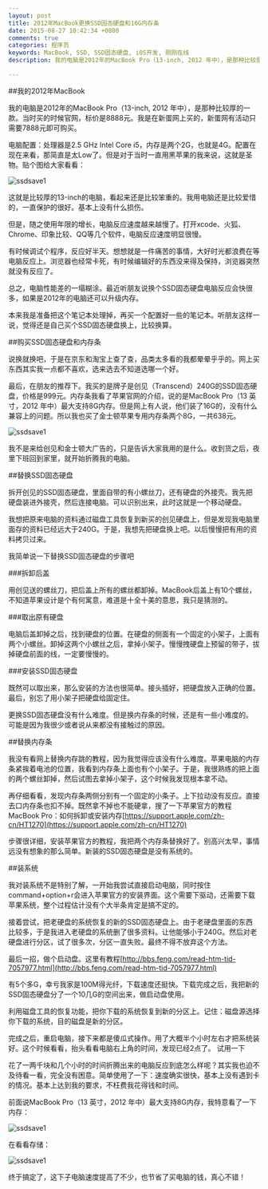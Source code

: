 ```yaml
---
layout: post
title: 2012年MacBook更换SSD固态硬盘和16G内存条 
date: 2015-08-27 10:42:34 +0800
comments: true
categories: 程序员
keywords: MacBook, SSD, SSD固态硬盘, iOS开发, 刚刚在线
description: 我的电脑是2012年的MacBook Pro（13-inch, 2012 年中），是那种比较厚的一款。当时买的时候官网，标价是8888元。我是在新蛋网上买的，新蛋网有活动只需要7888元即可购买。

---
```


##我的2012年MacBook

我的电脑是2012年的MacBook Pro（13-inch, 2012 年中），是那种比较厚的一款。当时买的时候官网，标价是8888元。我是在新蛋网上买的，新蛋网有活动只需要7888元即可购买。

电脑配置：处理器是2.5 GHz Intel Core i5，内存是两个2G，也就是4G。配置在现在来看，那简直是太Low了。但是对于当时一直用黑苹果的我来说，这就是圣物。贴个图给大家看看：

![ssdsave1](http://images.90159.com/08/ssdsave1.jpg)

这就是比较厚的13-inch的电脑，看起来还是比较笨重的。我用电脑还是比较爱惜的，一直保护的很好。基本上没有什么损伤。

但是，随之使用年限的增长，电脑反应速度越来越慢了。打开xcode、火狐、Chrome、印象比较、QQ等几个软件，电脑反应速度明显很慢。

有时候调试个程序，反应好半天。想想就是一件痛苦的事情，大好时光都浪费在等电脑反应上。浏览器也经常卡死，有时候编辑好的东西没来得及保持，浏览器突然就没有反应了。

总之，电脑性能差的一塌糊涂。最近听朋友说换个SSD固态硬盘电脑反应会快很多，如果是2012年的电脑还可以升级内存。

本来我是准备把这个笔记本处理掉，再买一个配置好一些的笔记本。听朋友这样一说，觉得还是自己买个SSD固态硬盘换上，比较换算。

##购买SSD固态硬盘和内存条

说换就换吧，于是在京东和淘宝上查了查，品类太多看的我都晕晕乎乎的。网上买东西其实我一点都不喜欢，选来选去不知道选哪一个好。

最后，在朋友的推荐下。我买的是牌子是创见（Transcend）240G的SSD固态硬盘，价格是999元。内存条我看了苹果官网的介绍，说的是MacBook Pro（13 英寸，2012 年中）最大支持8G内存。但是网上有人说，他们装了16G的，没有什么兼容上的问题。所以我也买了金士顿苹果专用内存条两个8G，一共638元。

![ssdsave1](http://images.90159.com/08/ssdsave2.jpg)

我不是来给创见和金士顿大广告的，只是告诉大家我用的是什么。收到货之后，夜里下班回到家里，就开始折腾我的电脑。

<!--more-->

##替换SSD固态硬盘

拆开创见的SSD固态硬盘，里面自带的有小螺丝刀，还有硬盘的外接壳。我先把硬盘装进外接壳，然后连接电脑。可以识别出来，此时这就是一个移动硬盘。

我想把原来电脑的资料通过磁盘工具恢复到新买的创见硬盘上，但是发现我电脑里面存的资料已经远大于240G。于是，我想先把硬盘换上吧。以后慢慢把有用的资料拷贝过来。

我简单说一下替换SSD固态硬盘的步骤吧

###拆卸后盖

用创见送的螺丝刀，把后盖上所有的螺丝都卸掉。MacBook后盖上有10个螺丝，不知道苹果设计是个有何寓意，难道是十全十美的意思，我只是猜测的。

###取出原有硬盘

电脑后盖卸掉之后，找到硬盘的位置。在硬盘的侧面有一个固定的小架子，上面有两个小螺丝。卸掉这两个小螺丝之后，拿掉小架子。慢慢拽硬盘上预留的带子，拔掉硬盘前面的线，一定要慢慢的。

###安装SSD固态硬盘

既然可以取出来，那么安装的方法也很简单。接头插好，把硬盘放入正确的位置。最后，别忘了用小架子把硬盘给固定住。

更换SSD固态硬盘没有什么难度。但是换内存条的时候，还是有一些小难度的。可能是因为我很少或者说从来都没有接触过的原因。

##替换内存条

我没有看网上替换内存跳的教程，因为我觉得应该没有什么难度。苹果电脑的内存条紧挨着电池的位置，我看到内存条上面也有个小架子。于是，我很熟练的把上面的两个螺丝卸掉，然后试图去拿掉小架子，这个时候我发现根本拿不动。

再仔细看看，发现内存条两侧分别有一个固定的小条子。上下拉动没有反应。直接去口内存条也扣不掉。既然拿不掉也不能硬拿，搜了一下苹果官方的教程MacBook Pro：如何拆卸或安装内存[https://support.apple.com/zh-cn/HT1270](https://support.apple.com/zh-cn/HT1270)

步骤很详细，安装苹果官方的教程，我把两个内存条替换好了。别高兴太早，事情远没有想象的那么简单。新装的SSD固态硬盘是没有系统的。

##装系统

我对装系统不是特别了解，一开始我尝试直接启动电脑，同时按住command+option+r会进入苹果官方的安装界面。这个需要下驱动，还需要下载苹果系统，整个过程估计没有个大半条肯定是搞不定的。

接着尝试，把老硬盘的系统恢复的新的SSD固态硬盘上。由于老硬盘里面的东西比较多，于是我进入老硬盘的系统删了很多资料。让他能够小于240G。然后对老硬盘进行分区，试了很多次，分区一直失败。最终不得不放弃这个方法。

最后一招，做个启动盘。这里有教程[http://bbs.feng.com/read-htm-tid-7057977.html](http://bbs.feng.com/read-htm-tid-7057977.html)

有5个多G，幸亏我家是100M得光纤，下载速度还挺快。下载完成之后，我把新的SSD固态硬盘分了一个10几G的空间出来，做启动盘使用。

利用磁盘工具的恢复功能，把你下载的系统恢复到新的分区上。记住：磁盘源选择你下载的系统，目的磁盘是新的分区。

完成之后，重启电脑，接下来都是傻瓜式操作。用了大概半个小时左右才把系统装好。这个时候看看，抬头看看电脑右上角的时间，发现已经2点了。
试用一下

花了一两千块和几个小时的时间折腾出来的电脑反应到底怎么样呢？其实我也迫不及待看一看，完全没有困意。简单使用了一下：速度确实很快，基本上没有遇到卡的情况。基本上达到我的要求，不枉费我花得钱和时间。

前面说MacBook Pro（13 英寸，2012 年中）最大支持8G内存，我特意看了一下内存：

![ssdsave1](http://images.90159.com/08/ssdsave3.jpg)


在看看存储：

![ssdsave1](http://images.90159.com/08/ssdsave4.jpg)


终于搞定了，这下子电脑速度提高了不少，也节省了买电脑的钱，真心不错！